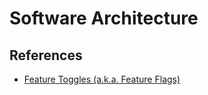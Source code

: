 # Software Architecture

<!--
https://www.linkedin.com/learning/paths/become-a-software-developer
https://www.linkedin.com/learning/software-architecture-from-developer-to-architect/wisdom-in-software-engineering
https://www.linkedin.com/learning/software-architecture-patterns-for-developers/best-practices-and-blueprints
-->

## References

- [Feature Toggles (a.k.a. Feature Flags)](https://martinfowler.com/articles/feature-toggles.html)
